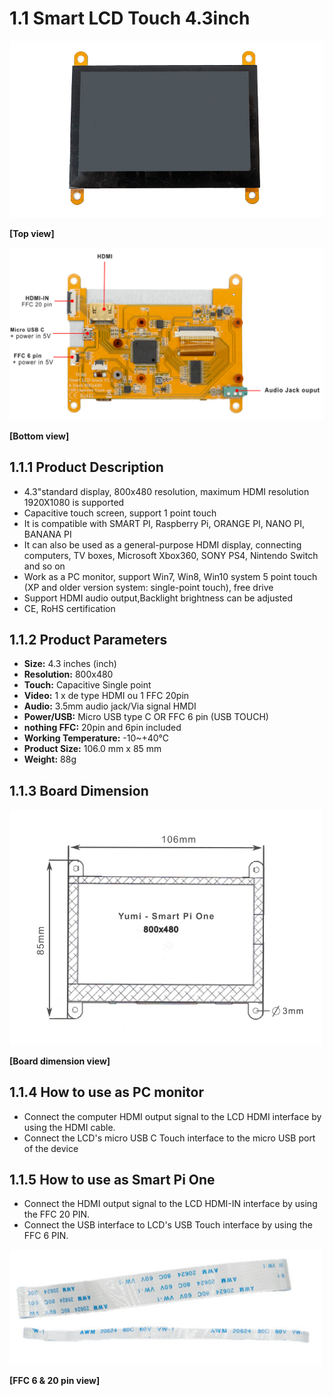 # 1.1 Smart LCD Touch 4.3inch

<img src="../../img/SmartPi/Yumi_Components/SmartLCD_Touch_4.3inch800x400specifications/yumi-smartlcd-800x430-4.3inch-1.png" width="600" alt="Top view"> <p align="left">**[Top view]**</p>

<img src="../../img/SmartPi/Yumi_Components/SmartLCD_Touch_4.3inch800x400specifications/yumi-smartlcd-800x430-4.3inch-2.png" width="600" alt="TBottom view"> <p align="left">**[Bottom view]**</p>

## 1.1.1 Product Description

* 4.3"standard display, 800x480 resolution, maximum HDMI resolution 1920X1080 is supported
* Capacitive touch screen, support 1 point touch 
* It is compatible with SMART PI, Raspberry Pi, ORANGE PI, NANO PI, BANANA PI
* It can also be used as a general-purpose HDMI display, connecting computers, TV boxes, Microsoft Xbox360, SONY PS4, Nintendo Switch and so on
* Work as a PC monitor, support Win7, Win8, Win10 system 5 point touch (XP and older version system: single-point touch), free drive
* Support HDMI audio output,Backlight brightness can be adjusted
* CE, RoHS certification

## 1.1.2 Product Parameters
* **Size:**	4.3 inches (inch)
* **Resolution:**  800x480
* **Touch:** Capacitive Single point 
* **Video:** 1 x de type HDMI ou 1 FFC 20pin
* **Audio:** 3.5mm audio jack/Via signal HMDI
* **Power/USB:** Micro USB type C OR FFC 6 pin (USB TOUCH)
* **nothing FFC:** 20pin and 6pin included 
* **Working Temperature:** -10~+40℃
* **Product Size:** 106.0 mm x 85 mm
* **Weight:** 88g

## 1.1.3 Board Dimension 

<img src="../../img/SmartPi/Yumi_Components/SmartLCD_Touch_4.3inch800x400specifications/yumi-smartlcd-800x430-4.3inch-3.png" width="500" alt="Board dimension view"> <p align="left">**[Board dimension view]**</p>

## 1.1.4 How to use as PC monitor

* Connect the computer HDMI output signal to the LCD HDMI interface by using the HDMI cable.
* Connect the LCD's micro USB C Touch interface to the micro USB port of the device

## 1.1.5 How to use as Smart Pi One

* Connect the HDMI output signal to the LCD HDMI-IN interface by using the FFC 20 PIN.
* Connect the USB interface to LCD's USB Touch interface by using the FFC 6 PIN.

<img src="../../img/SmartPi/Yumi_Components/SmartLCD_Touch_4.3inch800x400specifications/ffc20-6pin.png" width="500" alt="FFC 6 & 20 pin view"> <p align="left">**[FFC 6 & 20 pin view]**</p>


